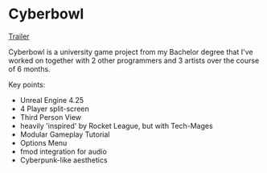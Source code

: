 # Cyberbowl
[Trailer](https://www.youtube.com/watch?v=S598GzSND1o)

Cyberbowl is a university game project from my Bachelor degree that I've worked on together with 2 other programmers and 3 artists over the course of 6 months.

Key points:
* Unreal Engine 4.25
* 4 Player split-screen
* Third Person View
* heavily 'inspired' by Rocket League, but with Tech-Mages
* Modular Gameplay Tutorial
* Options Menu
* fmod integration for audio
* Cyberpunk-like aesthetics 
